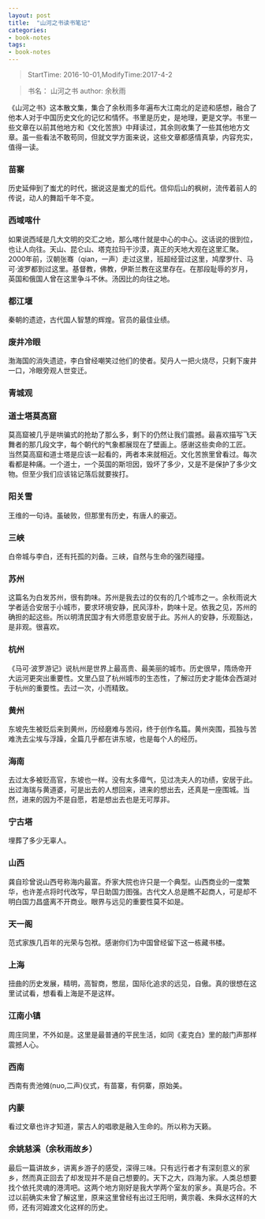```yaml
---
layout: post
title:  "山河之书读书笔记"
categories:
- book-notes
tags:
- book-notes
---
```


<!---more--->

> StartTime: 2016-10-01,ModifyTime:2017-4-2

>书名： 山河之书
>author: 余秋雨

《山河之书》这本散文集，集合了余秋雨多年遍布大江南北的足迹和感想，融合了他本人对于中国历史文化的记忆和情怀。书里是历史，是地理，更是文学。书里一些文章在以前其他地方和《文化苦旅》中拜读过，其余则收集了一些其他地方文章。虽一些看法不敢苟同，但就文学方面来说，这些文章都感情真挚，内容充实，值得一读。  

### 苗寨
历史延伸到了蚩尤的时代，据说这是蚩尤的后代。信仰后山的枫树，流传着前人的传说，动人的舞蹈千年不变。

### 西域喀什
如果说西域是几大文明的交汇之地，那么喀什就是中心的中心。这话说的很到位，也让人向往。天山、昆仑山、塔克拉玛干沙漠，真正的天地大观在这里汇聚。2000年前，汉朝张骞（qian，一声）走过这里，班超经营过这里，鸠摩罗什、马可·波罗都到过这里。基督教，佛教，伊斯兰教在这里存在。在那段耻辱的岁月，英国和俄国人曾在这里争斗不休。汤因比的向往之地。

### 都江堰
秦朝的遗迹，古代国人智慧的辉煌。官员的最佳业绩。

### 废井冷眼
渤海国的消失遗迹，李白曾经嘲笑过他们的使者。契丹人一把火烧尽，只剩下废井一口，冷眼旁观人世变迁。

### 青城观

### 道士塔莫高窟
莫高窟被几乎是哄骗式的抢劫了那么多，剩下的仍然让我们震撼。最喜欢描写飞天舞者的那几段文字，每个朝代的气象都展现在了壁画上。感谢这些卖命的工匠。
当然莫高窟和道士塔是应该一起看的，两者本来就相近。文化苦旅里曾看过。每次看都是种痛。一个道士，一个英国的斯坦因，毁坏了多少，又是不是保护了多少文物。但至少我们应该铭记落后就要挨打。
### 阳关雪
王维的一句诗。虽破败，但那里有历史，有唐人的豪迈。

### 三峡
白帝城与李白，还有托孤的刘备。三峡，自然与生命的强烈碰撞。

### 苏州
这篇名为白发苏州，很有韵味。苏州是我去过的仅有的几个城市之一。余秋雨说大学者适合安居于小城市，要求环境安静，民风淳朴，韵味十足。依我之见，苏州的确担的起这些。所以明清民国才有大师愿意安居于此。苏州人的安静，乐观豁达，是非观。很喜欢。

### 杭州
《马可·波罗游记》说杭州是世界上最高贵、最美丽的城市。历史很早，隋炀帝开大运河更突出重要性。文里凸显了杭州城市的生态性，了解过历史才能体会西湖对于杭州的重要性。去过一次，小而精致。

### 黄州
东坡先生被贬后来到黄州，历经磨难与苦闷，终于创作名篇。黄州突围，孤独与苦难洗去尘埃与浮躁，全篇几乎都在讲东坡，也是每个人的经历。

### 海南
去过太多被贬高官，东坡也一样。没有太多瘴气，见过冼夫人的功绩，安居于此。出过海瑞与黄道婆，可是出去的人想回来，进来的想出去，还真是一座围城。当然，进来的因为不是自愿，若是想出去也是无可厚非。

### 宁古塔
埋葬了多少无辜人。

### 山西
龚自珍曾说山西号称海内最富。乔家大院也许只是一个典型。山西商业的一度繁华，也许差点将时代改写，早日助国力图强。古代文人总是瞧不起商人，可是却不明白国力昌盛离不开商业。眼界与远见的重要性莫不如是。

### 天一阁
范式家族几百年的光荣与包袱。感谢你们为中国曾经留下这一栋藏书楼。

### 上海
扭曲的历史发展，精明，高智商，憋屈，国际化追求的远见，自傲。真的很想在这里试试看，想看看上海是不是这样。

### 江南小镇
周庄同里，不外如是。这里是最普通的平民生活，如同《麦克白》里的敲门声那样震撼人心。

### 西南
西南有贵池傩(nuo,二声)仪式，有苗寨，有侗寨，原始美。

### 内蒙
看过文章也许才知道，蒙古人的唱歌是融入生命的。所以称为天籁。

### 余姚慈溪（余秋雨故乡）
最后一篇讲故乡，讲离乡游子的感受，深得三味。只有远行者才有深刻意义的家乡，然而真正回去了却发现并不是自己想要的。天下之大，四海为家。人类总想要找个依托灵魂的港湾吧。这两个地方刚好是我大学两个室友的家乡。真是巧合。不过以前确实未曾了解这里，原来这里曾经有出过王阳明，黄宗羲、朱舜水这样的大师，还有河姆渡文化这样的历史。
